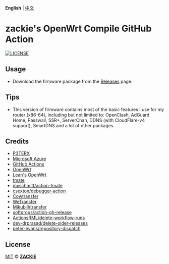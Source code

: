 **English** | [中文](https://zackie.win/404)

# zackie's OpenWrt Compile GitHub Action

[![LICENSE](https://img.shields.io/github/license/mashape/apistatus.svg?style=flat-square&label=LICENSE)](https://github.com/aalberrty/openwrt-action/blob/main/LICENSE)

## Usage
- Download the firmware package from the [Releases](https://github.com/aalberrty/openwrt-action/releases) page.

## Tips

- This version of firmware contains most of the basic features I use for my router (x86-64), including but not limited to: OpenClash, AdGuard Home, Passwall, SSR+, ServerChan, DDNS (with CloudFlare-v4 support), SmartDNS and a lot of other packages.

## Credits

- [P3TERX](https://p3terx.com/)
- [Microsoft Azure](https://azure.microsoft.com)
- [GitHub Actions](https://github.com/features/actions)
- [OpenWrt](https://github.com/openwrt/openwrt)
- [Lean's OpenWrt](https://github.com/coolsnowwolf/lede)
- [tmate](https://github.com/tmate-io/tmate)
- [mxschmitt/action-tmate](https://github.com/mxschmitt/action-tmate)
- [csexton/debugger-action](https://github.com/csexton/debugger-action)
- [Cowtransfer](https://cowtransfer.com)
- [WeTransfer](https://wetransfer.com/)
- [Mikubill/transfer](https://github.com/Mikubill/transfer)
- [softprops/action-gh-release](https://github.com/softprops/action-gh-release)
- [ActionsRML/delete-workflow-runs](https://github.com/ActionsRML/delete-workflow-runs)
- [dev-drprasad/delete-older-releases](https://github.com/dev-drprasad/delete-older-releases)
- [peter-evans/repository-dispatch](https://github.com/peter-evans/repository-dispatch)

## License

[MIT](https://github.com/aalberrty/openwrt-action/blob/main/LICENSE) © [**ZACKIE**](https://zackie.win)
